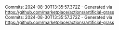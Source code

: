 Commits: 2024-08-30T13:35:57.372Z - Generated via https://github.com/marketplace/actions/artificial-grass
<br>
Commits: 2024-08-30T13:35:57.372Z - Generated via https://github.com/marketplace/actions/artificial-grass
<br>
